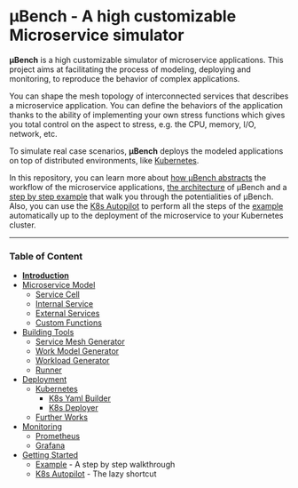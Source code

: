 # **µBench** - A high customizable Microservice simulator

**µBench** is a high customizable simulator of microservice applications.
This project aims at facilitating the process of modeling, deploying and monitoring, to reproduce the behavior of complex applications. 

You can shape the mesh topology of interconnected services that describes a microservice application.
You can define the behaviors of the application thanks to the ability of implementing your own stress functions which gives you total control on the aspect to stress, e.g. the CPU, memory, I/O, network, etc.

To simulate real case scenarios, **µBench** deploys the modeled applications on top of distributed environments, like [Kubernetes](https://kubernetes.io).

In this repository, you can learn more about [how µBench abstracts](/Docs/MicroserviceModel.md#Microservice-Model) the workflow of the microservice applications, [the architecture](/Docs/BuildingTools.md#Building-Tools) of µBench and a [step by step example](/Docs/GettingStarted.md#Example) that walk you through the potentialities of µBench.
Also, you can use the [K8s Autopilot](/Docs/GettingStarted.md#K8s-Autopilot) to perform all the steps of the [example](/Docs/GettingStarted.md#Example) automatically up to the deployment of the microservice to your Kubernetes cluster.

---
### Table of Content
* [**Introduction**](/README.md)
* [Microservice Model](/Docs/MicroserviceModel.md#Microservice-Model)
  * [Service Cell](/Docs/MicroserviceModel.md#Service-Cell)
  * [Internal Service](/Docs/MicroserviceModel.md#Internal-Service)
  * [External Services](/Docs/MicroserviceModel.md#External-Services)
  * [Custom Functions](/Docs/MicroserviceModel.md#Custom-Functions)
* [Building Tools](/Docs/BuildingTools.md#Building-Tools)
  * [Service Mesh Generator](/Docs/BuildingTools.md#Service-Mesh-Generator)
  * [Work Model Generator](/Docs/BuildingTools.md#Work-Model-Generator)
  * [Workload Generator](/Docs/BuildingTools.md#Workload-Generator)
  * [Runner](/Docs/BuildingTools.md#Runner)
* [Deployment](/Docs/Deployment.md#Deployment)
    * [Kubernetes](/Docs/Deployment.md#Kubernetes)
      * [K8s Yaml Builder](/Docs/Deployment.md#K8s-Yaml-Builder)
      * [K8s Deployer](/Docs/Deployment.md#K8s-Deployer)
    * [Further Works](/Docs/Deployment.md#Further-Works)
* [Monitoring](/Docs/Monitoring.md#Monitoring)
    * [Prometheus](/Docs/Monitoring.md#Prometheus)
    * [Grafana](/Docs/Monitoring.md#Grafana)
* [Getting Started](/Docs/GettingStarted.md#Getting-Started)
    * [Example](/Docs/GettingStarted.md#Example) - A step by step walkthrough
    * [K8s Autopilot](/Docs/GettingStarted.md#K8s-Autopilot) - The lazy shortcut

